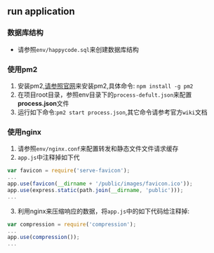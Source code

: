 ## run application  

### 数据库结构
* 请参照`env/happycode.sql`来创建数据库结构

### 使用pm2  
1. 安装pm2,[请参照官网](http://pm2.keymetrics.io)来安装pm2,具体命令:
`npm install -g pm2`
2. 在项目root目录，参照env目录下的`process-defult.json`来配置**process.json**文件
3. 运行如下命令:`pm2 start process.json`,其它命令请参考官方`wiki`文档

### 使用nginx  
1. 请参照`env/nginx.conf`来配置转发和静态文件文件请求缓存
2. `app.js`中注释掉如下代
```javascript
var favicon = require('serve-favicon');
...
app.use(favicon(__dirname + '/public/images/favicon.ico'));
app.use(express.static(path.join(__dirname, 'public')));
...
```
3. 利用nginx来压缩响应的数据，将`app.js`中的如下代码给注释掉:
```javascript
var compression = require('compression');
...
app.use(compression());
...
```